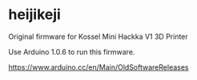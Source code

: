 # heijikeji
Original firmware for Kossel Mini Hackka V1 3D Printer

Use Arduino 1.0.6 to run this firmware.

https://www.arduino.cc/en/Main/OldSoftwareReleases
